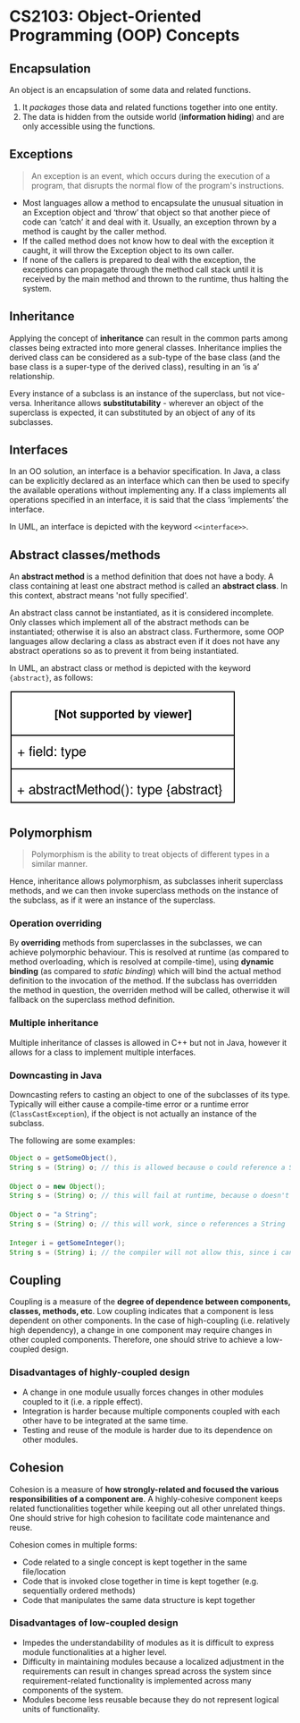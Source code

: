 # CS2103: Object-Oriented Programming (OOP) Concepts

## Encapsulation
An object is an encapsulation of some data and related functions.

1. It *packages* those data and related functions together into one entity.
2. The data is hidden from the outside world (**information hiding**) and are only accessible using the functions.

## Exceptions
> An exception is an event, which occurs during the execution of a program, that disrupts the normal flow of the program's instructions.

- Most languages allow a method to encapsulate the unusual situation in an Exception object and ‘throw’ that object so that another piece of code can ‘catch’ it and deal with it. Usually, an exception thrown by a method is caught by the caller method. 
- If the called method does not know how to deal with the exception it caught, it will throw the Exception object to its own caller. 
- If none of the callers is prepared to deal with the exception, the exceptions can propagate through the method call stack until it is received by the main method and thrown to the runtime, thus halting the system.

## Inheritance
Applying the concept of **inheritance** can result in the common parts among classes being extracted into more general classes. Inheritance implies the derived class can be considered as a sub-type of the base class (and the base class is a super-type of the derived class), resulting in an ‘is a’ relationship.

Every instance of a subclass is an instance of the superclass, but not vice-versa. Inheritance allows **substitutability** - wherever an object of the superclass is expected, it can substituted by an object of any of its subclasses.

## Interfaces
In an OO solution, an interface is a behavior specification. In Java, a class can be explicitly declared as an interface which can then be used to specify the available operations without implementing any. If a class implements all operations specified in an interface, it is said that the class ‘implements’ the interface.

In UML, an interface is depicted with the keyword `<<interface>>`.

## Abstract classes/methods
An **abstract method** is a method definition that does not have a body. A class containing at least one abstract method is called an **abstract class**. In this context, abstract means 'not fully specified'.

An abstract class cannot be instantiated, as it is considered incomplete. Only classes which implement all of the abstract methods can be instantiated; otherwise it is also an abstract class. Furthermore, some OOP languages allow declaring a class as abstract even if it does not have any abstract operations so as to prevent it from being instantiated.

In UML, an abstract class or method is depicted with the keyword `{abstract}`, as follows:

![](images/abstract-classes-methods.svg)

## Polymorphism
> Polymorphism is the ability to treat objects of different types in a similar manner.

Hence, inheritance allows polymorphism, as subclasses inherit superclass methods, and we can then invoke superclass methods on the instance of the subclass, as if it were an instance of the superclass.

### Operation overriding
By **overriding** methods from superclasses in the subclasses, we can achieve polymorphic behaviour. This is resolved at runtime (as compared to method overloading, which is resolved at compile-time), using **dynamic binding** (as compared to *static binding*) which will bind the actual method definition to the invocation of the method. If the subclass has overridden the method in question, the overriden method will be called, otherwise it will fallback on the superclass method definition.

### Multiple inheritance
Multiple inheritance of classes is allowed in C++ but not in Java, however it allows for a class to implement multiple interfaces.

### Downcasting in Java
Downcasting refers to casting an object to one of the subclasses of its type. Typically will either cause a compile-time error or a runtime error (`ClassCastException`), if the object is not actually an instance of the subclass.

The following are some examples:

```java
Object o = getSomeObject(),
String s = (String) o; // this is allowed because o could reference a String

Object o = new Object();
String s = (String) o; // this will fail at runtime, because o doesn't reference a String

Object o = "a String";
String s = (String) o; // this will work, since o references a String

Integer i = getSomeInteger();
String s = (String) i; // the compiler will not allow this, since i can never reference a String.
```

## Coupling
Coupling is a measure of the **degree of dependence between components, classes, methods, etc**. Low coupling indicates that a component is less dependent on other components. In the case of high-coupling (i.e. relatively high dependency), a change in one component may require changes in other coupled components. Therefore, one should strive to achieve a low-coupled design.

### Disadvantages of highly-coupled design
- A change in one module usually forces changes in other modules coupled to it (i.e. a ripple effect).
- Integration is harder because multiple components coupled with each other have to be integrated at the same time.
- Testing and reuse of the module is harder due to its dependence on other modules.

## Cohesion
Cohesion is a measure of **how strongly-related and focused the various responsibilities of a component are**. A highly-cohesive component keeps related functionalities together while keeping out all other unrelated things. One should strive for high cohesion to facilitate code maintenance and reuse.

Cohesion comes in multiple forms:

- Code related to a single concept is kept together in the same file/location
- Code that is invoked close together in time is kept together (e.g. sequentially ordered methods)
- Code that manipulates the same data structure is kept together

### Disadvantages of low-coupled design
- Impedes the understandability of modules as it is difficult to express module functionalities at a higher level.
- Difficulty in maintaining modules because a localized adjustment in the requirements can result in changes spread across the system since requirement-related functionality is implemented across many components of the system.
- Modules become less reusable because they do not represent logical units of functionality.